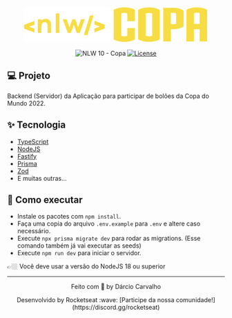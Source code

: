 <p align="center">
  <img alt="NLW Copa" src=".github/logo.svg" />
</p>

<p align="center">
  <img src="https://img.shields.io/static/v1?label=NLW&message=10&color=F7DD43&labelColor=202024" alt="NLW 10 - Copa" />
  <a href="LICENSE"><img  src="https://img.shields.io/static/v1?label=License&message=MIT&color=F7DD43&labelColor=202024" alt="License"></a>
</p>

## 💻 Projeto

Backend (Servidor) da Aplicação para participar de bolões da Copa do Mundo 2022.

## ✨ Tecnologia

- [TypeScript](https://www.typescriptlang.org/)
- [NodeJS](https://nodejs.dev/)
- [Fastify](https://www.fastify.io/)
- [Prisma](https://www.prisma.io/)
- [Zod](https://github.com/colinhacks/zod)
- E muitas outras…

## 🚀 Como executar

- Instale os pacotes com `npm install`.
- Faça uma copia do arquivo `.env.example` para `.env` e altere caso necessário.
- Execute `npx prisma migrate dev` para rodar as migrations. (Esse comando também já vai executar as seeds)
- Execute `npm run dev` para iniciar o servidor.

👉🏼 Você deve usar a versão do NodeJS 18 ou superior


---

<p align="center">
  Feito com 💜 by Dárcio Carvalho
</p>

<p align="center">
  Desenvolvido by Rocketseat :wave: [Participe da nossa comunidade!](https://discord.gg/rocketseat)
</p>
